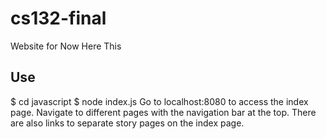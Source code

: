 # cs132-final
Website for Now Here This

## Use
$ cd javascript
$ node index.js
Go to localhost:8080 to access the index page. Navigate to different pages with the navigation bar at the top. There are also links to separate story pages on the index page. 